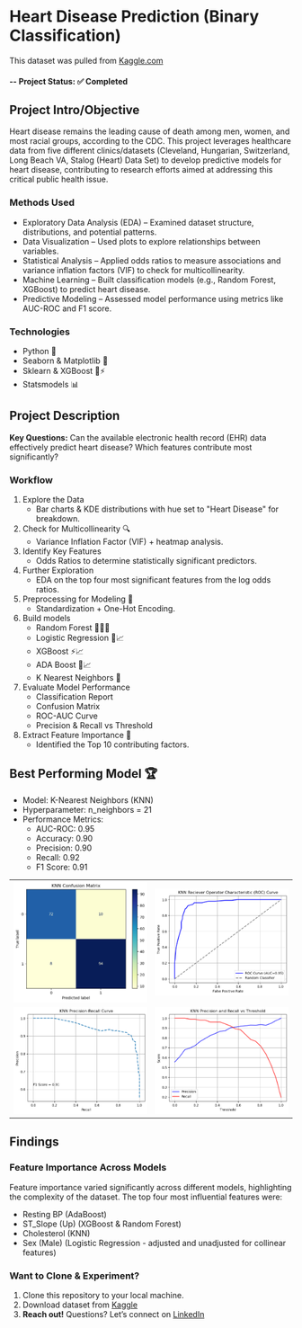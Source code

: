 # Heart Disease Prediction (Binary Classification)
This dataset was pulled from [Kaggle.com](https://www.kaggle.com/datasets/fedesoriano/heart-failure-prediction)

#### -- Project Status: ✅ Completed

## Project Intro/Objective
Heart disease remains the leading cause of death among men, women, and most racial groups, according to the CDC. This project leverages healthcare data from five different clinics/datasets (Cleveland, Hungarian, Switzerland, Long Beach VA, Stalog (Heart) Data Set) to develop predictive models for heart disease, contributing to research efforts aimed at addressing this critical public health issue.

### Methods Used
* Exploratory Data Analysis (EDA) – Examined dataset structure, distributions, and potential patterns.
* Data Visualization – Used plots to explore relationships between variables.
* Statistical Analysis – Applied odds ratios to measure associations and variance inflation factors (VIF) to check for multicollinearity.
* Machine Learning – Built classification models (e.g., Random Forest, XGBoost) to predict heart disease.
* Predictive Modeling – Assessed model performance using metrics like AUC-ROC and F1 score.

### Technologies
* Python 🐍
* Seaborn & Matplotlib 🎨
* Sklearn & XGBoost 🚀⚡
* Statsmodels 📊

## Project Description
**Key Questions:** Can the available electronic health record (EHR) data effectively predict heart disease? Which features contribute most significantly?
### Workflow
1. Explore the Data
    - Bar charts & KDE distributions with hue set to "Heart Disease" for breakdown.
2. Check for Multicollinearity 🔍
    - Variance Inflation Factor (VIF) + heatmap analysis.
3. Identify Key Features
    - Odds Ratios to determine statistically significant predictors.
4. Further Exploration
    - EDA on the top four most significant features from the log odds ratios.
5. Preprocessing for Modeling 🔄
    - Standardization + One-Hot Encoding.
6. Build models
    - Random Forest 🌲🌲🌲
    - Logistic Regression 🔀📈 
    - XGBoost ⚡📈
    - ADA Boost 🚀📈
    - K Nearest Neighbors 📍
7. Evaluate Model Performance 
    - Classification Report
    - Confusion Matrix
    - ROC-AUC Curve
    - Precision & Recall vs Threshold
8. Extract Feature Importance 🔑
    - Identified the Top 10 contributing factors.

## Best Performing Model 🏆
- Model: K-Nearest Neighbors (KNN)
- Hyperparameter: n_neighbors = 21
- Performance Metrics: 
    - AUC-ROC: 0.95
    - Accuracy: 0.90
    - Precision: 0.90
    - Recall: 0.92
    - F1 Score: 0.91

<table>
  <tr>
    <td><img src="knn_confusion_matrix.png" width="400"></td>
    <td><img src="knn_auc_roc.png" width="400"></td>
  </tr>
  <tr>
    <td><img src="knn_precision_recall.png" width="400"></td>
    <td><img src="knn_pr_thresh.png" width="400"></td>
  </tr>
</table>

## Findings
### Feature Importance Across Models
Feature importance varied significantly across different models, highlighting the complexity of the dataset. The top four most influential features were:
- Resting BP (AdaBoost)
- ST_Slope (Up) (XGBoost & Random Forest)
- Cholesterol (KNN)
- Sex (Male) (Logistic Regression - adjusted and unadjusted for collinear features)


### Want to Clone & Experiment?

1. Clone this repository to your local machine.
2. Download dataset from [Kaggle](https://www.kaggle.com/datasets/fedesoriano/heart-failure-prediction)
3. **Reach out!** Questions? Let’s connect on [LinkedIn](https://www.linkedin.com/in/davidgraham-cs/)

